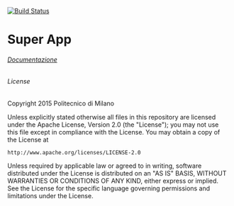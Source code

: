 [![Build Status](https://travis-ci.org/playfellas/superapp.svg?branch=master)](https://github.com/playfellas/superapp)

# Super App

###### [Documentazione](https://github.com/polimi-giocoso/docs)


###### License

Copyright 2015 Politecnico di Milano

Unless explicitly stated otherwise all files in this repository are
licensed under the Apache License, Version 2.0 (the "License");
you may not use this file except in compliance with the License.
You may obtain a copy of the License at

    http://www.apache.org/licenses/LICENSE-2.0

Unless required by applicable law or agreed to in writing, software
distributed under the License is distributed on an "AS IS" BASIS,
WITHOUT WARRANTIES OR CONDITIONS OF ANY KIND, either express or implied.
See the License for the specific language governing permissions and
limitations under the License.

